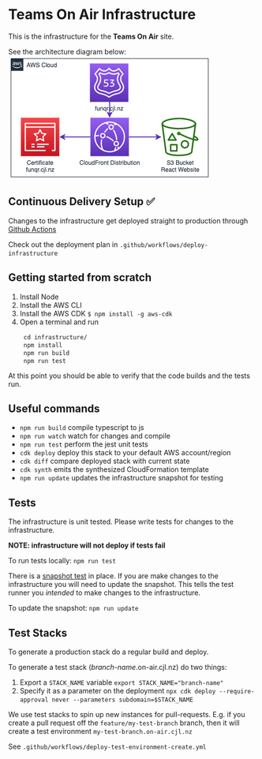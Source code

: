 # Teams On Air Infrastructure

This is the infrastructure for the **Teams On Air** site.

See the architecture diagram below:
![](../docs/architecture.png)

## Continuous Delivery Setup ✅

Changes to the infrastructure get deployed straight to production through [Github Actions](https://github.com/chriiiish/funqr/actions)

Check out the deployment plan in `.github/workflows/deploy-infrastructure`

## Getting started from scratch
    
1. Install Node
2. Install the AWS CLI
3. Install the AWS CDK
   `$ npm install -g aws-cdk`
4. Open a terminal and run
   ```
    cd infrastructure/
    npm install
    npm run build
    npm run test
   ```

At this point you should be able to verify that the code builds and the tests run.


## Useful commands

 * `npm run build`            compile typescript to js
 * `npm run watch`            watch for changes and compile
 * `npm run test`             perform the jest unit tests
 * `cdk deploy`               deploy this stack to your default AWS account/region
 * `cdk diff`                 compare deployed stack with current state
 * `cdk synth`                emits the synthesized CloudFormation template
 * `npm run update`           updates the infrastructure snapshot for testing


## Tests
The infrastructure is unit tested. Please write tests for changes to the infrastructure.

**NOTE: infrastructure will not deploy if tests fail**

To run tests locally: `npm run test`

There is a [snapshot test](https://jestjs.io/docs/snapshot-testing) in place. If you are make changes to the infrastructure you will need to update the snapshot. This tells the test runner you _intended_ to make changes to the infrastructure.

To update the snapshot: `npm run update`


## Test Stacks
To generate a production stack do a regular build and deploy.

To generate a test stack (_branch-name_.on-air.cjl.nz) do two things:
1. Export a `STACK_NAME` variable
   `export STACK_NAME="branch-name"`
2. Specify it as a parameter on the deployment
   `npx cdk deploy --require-approval never --parameters subdomain=$STACK_NAME`

We use test stacks to spin up new instances for pull-requests. E.g. if you create a pull request off the `feature/my-test-branch` branch, then it will create a test environment `my-test-branch.on-air.cjl.nz` 

See `.github/workflows/deploy-test-environment-create.yml`